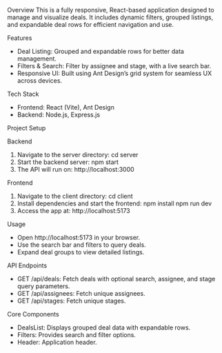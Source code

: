 

Overview
This is a fully responsive, React-based application designed to manage and visualize deals. It includes dynamic filters, grouped listings, and expandable deal rows for efficient navigation and use.

Features
- Deal Listing: Grouped and expandable rows for better data management.
- Filters & Search: Filter by assignee and stage, with a live search bar.
- Responsive UI: Built using Ant Design’s grid system for seamless UX across devices.

Tech Stack
- Frontend: React (Vite), Ant Design
- Backend: Node.js, Express.js

Project Setup

Backend
1. Navigate to the server directory:
   cd server
2. Start the backend server:
   npm start
3. The API will run on: http://localhost:3000

Frontend
1. Navigate to the client directory:
   cd client
2. Install dependencies and start the frontend:
   npm install
   npm run dev
3. Access the app at: http://localhost:5173

Usage
- Open http://localhost:5173 in your browser.
- Use the search bar and filters to query deals.
- Expand deal groups to view detailed listings.

API Endpoints
- GET /api/deals: Fetch deals with optional search, assignee, and stage query parameters.
- GET /api/assignees: Fetch unique assignees.
- GET /api/stages: Fetch unique stages.

Core Components
- DealsList: Displays grouped deal data with expandable rows.
- Filters: Provides search and filter options.
- Header: Application header.
